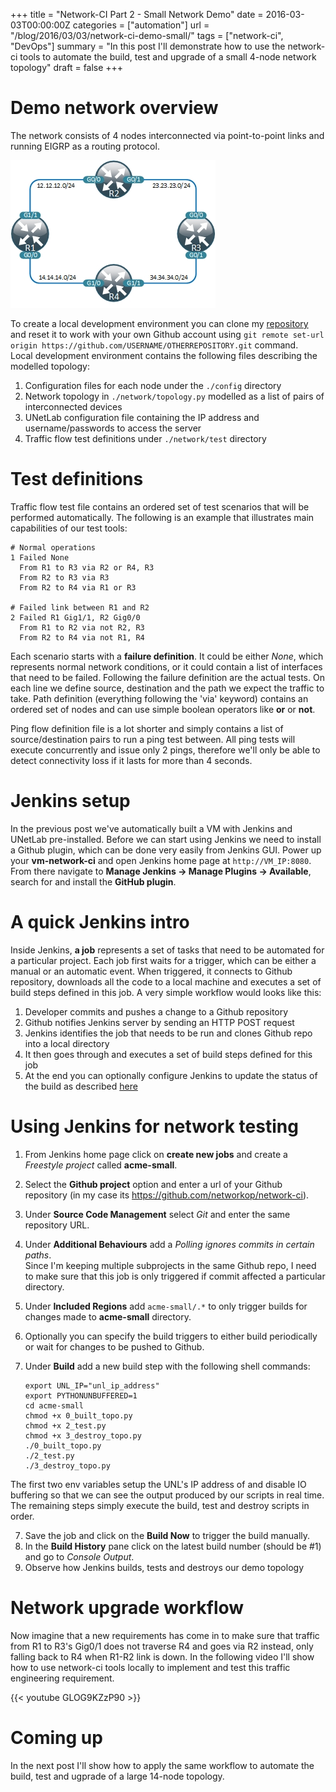 +++
title = "Network-CI Part 2 - Small Network Demo"
date = 2016-03-03T00:00:00Z
categories = ["automation"]
url = "/blog/2016/03/03/network-ci-demo-small/"
tags = ["network-ci", "DevOps"]
summary = "In this post I'll demonstrate how to use the network-ci tools to automate the build, test and upgrade of a small 4-node network topology"
draft = false
+++

# Demo network overview

The network consists of 4 nodes interconnected via point-to-point links and running EIGRP as a routing protocol. 

![Small demo topology](/img/ci-acme-small.jpg)

To create a local development environment you can clone my [repository][github-small] and reset it to work with your own Github account using `git remote set-url origin https://github.com/USERNAME/OTHERREPOSITORY.git` command.  
Local development environment contains the following files describing the modelled topology:  

1. Configuration files for each node under the `./config` directory
2. Network topology in `./network/topology.py` modelled as a list of pairs of interconnected devices
3. UNetLab configuration file containing the IP address and username/passwords to access the server
4. Traffic flow test definitions under `./network/test` directory

# Test definitions

Traffic flow test file contains an ordered set of test scenarios that will be performed automatically. The following is an example that illustrates main capabilities of our test tools:

```text
# Normal operations
1 Failed None
  From R1 to R3 via R2 or R4, R3
  From R2 to R3 via R3
  From R2 to R4 via R1 or R3

# Failed link between R1 and R2
2 Failed R1 Gig1/1, R2 Gig0/0
  From R1 to R2 via not R2, R3
  From R2 to R4 via not R1, R4
```

Each scenario starts with a **failure definition**. It could be either *None*, which represents normal network conditions, or it could contain a list of interfaces that need to be failed. Following the failure definition are the actual tests. On each line we define source, destination and the path we expect the traffic to take. Path definition (everything following the 'via' keyword) contains an ordered set of nodes and can use simple boolean operators like **or** or **not**. 

Ping flow definition file is a lot shorter and simply contains a list of source/destination pairs to run a ping test between. All ping tests will execute concurrently and issue only 2 pings, therefore we'll only be able to detect connectivity loss if it lasts for more than 4 seconds. 

# Jenkins setup

In the previous post we've automatically built a VM with Jenkins and UNetLab pre-installed. Before we can start using Jenkins we need to install a Github plugin, which can be done very easily from Jenkins GUI. Power up your **vm-network-ci** and open Jenkins home page at `http://VM_IP:8080`. From there navigate to **Manage Jenkins -> Manage Plugins -> Available**, search for and install the **GitHub plugin**.

# A quick Jenkins intro

Inside Jenkins, **a job** represents a set of tasks that need to be automated for a particular project. Each job first waits for a trigger, which can be either a manual or an automatic event. When triggered, it connects to Github repository, downloads all the code to a local machine and executes a set of build steps defined in this job. A very simple workflow would looks like this: 

1. Developer commits and pushes a change to a Github repository
2. Github notifies Jenkins server by sending an HTTP POST request
3. Jenkins identifies the job that needs to be run and clones Github repo into a local directory 
4. It then goes through and executes a set of build steps defined for this job
5. At the end you can optionally configure Jenkins to update the status of the build as described [here][jenkins-github-update]

# Using Jenkins for network testing

1. From Jenkins home page click on **create new jobs** and create a *Freestyle project* called **acme-small**.
2. Select the **Github project** option and enter a url of your Github repository (in my case its https://github.com/networkop/network-ci).
3. Under **Source Code Management** select *Git* and enter the same repository URL.
4. Under **Additional Behaviours** add a *Polling ignores commits in certain paths*.   
   Since I'm keeping multiple subprojects in the same Github repo, I need to make sure that this job is only triggered if commit affected a particular directory.
5. Under **Included Regions** add `acme-small/.*` to only trigger builds for changes made to **acme-small** directory.
6. Optionally you can specify the build triggers to either build periodically or wait for changes to be pushed to Github.
6. Under **Build** add a new build step with the following shell commands:

    ```
    export UNL_IP="unl_ip_address"
    export PYTHONUNBUFFERED=1
    cd acme-small
    chmod +x 0_built_topo.py
    chmod +x 2_test.py
    chmod +x 3_destroy_topo.py
    ./0_built_topo.py
    ./2_test.py
    ./3_destroy_topo.py
    ```
  The first two env variables setup the UNL's IP address of and disable IO buffering so that we can see the output produced by our scripts in real time. The remaining steps simply execute the build, test and destroy scripts in order.

7. Save the job and click on the **Build Now** to trigger the build manually.
8. In the **Build History** pane click on the latest build number (should be #1) and go to *Console Output*.
9. Observe how Jenkins builds, tests and destroys our demo topology

# Network upgrade workflow

Now imagine that a new requirements has come in to make sure that traffic from R1 to R3's Gig0/1 does not traverse R4 and goes via R2 instead, only falling back to R4 when R1-R2 link is down. In the following video I'll show how to use network-ci tools locally to implement and test this traffic engineering requirement.

{{< youtube GLOG9KZzP90 >}}


# Coming up

In the next post I'll show how to apply the same workflow to automate the build, test and ugprade of a large 14-node topology.

[github-small]: https://github.com/networkop/network-ci/tree/master/acme-small
[jenkins-github-update]: http://stackoverflow.com/questions/14274293/show-current-state-of-jenkins-build-on-github-repo
